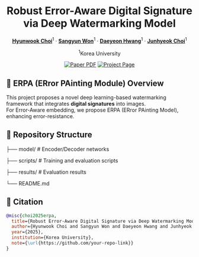 <div align="center">
<h1>Robust Error-Aware Digital Signature via Deep Watermarking Model</h1>
  
[**Hyunwook Choi**](https://github.com/Eenrue)<sup>1</sup> · [**Sangyun Won**](https://github.com/wonsang4232)<sup>1</sup> · [**Daeyeon Hwang**](https://github.com/neoqp)<sup>1</sup> · [**Junhyeok Choi**](https://github.com/chlwnsgurg)<sup>1</sup>

<sup>1</sup>Korea University


<a href="https://arxiv.org/abs"><img src='https://img.shields.io/badge/arXiv-ERPA-red' alt='Paper PDF'></a>
<a href='https://erpa-2025.github.io'><img src='https://img.shields.io/badge/Project_Page-ERPA-green' alt='Project Page'></a>

</div>


## 🎨 ERPA (ERror PAinting Module) Overview

This project proposes a novel deep learning-based watermarking framework that integrates **digital signatures** into images.  
For Error-Aware embedding, we propose ERPA (ERror PAinting Model), enhancing error-resistance.

## 📁 Repository Structure
├── model/ # Encoder/Decoder networks

├── scripts/ # Training and evaluation scripts

├── results/ # Evaluation results

└── README.md


## 📌 Citation

```bibtex
@misc{choi2025erpa,
  title={Robust Error-Aware Digital Signature via Deep Watermarking Model},
  author={Hyunwook Choi and Sangyun Won and Daeyeon Hwang and Junhyeok Choi},
  year={2025},
  institution={Korea University},
  note={\url{https://github.com/your-repo-link}}
}
